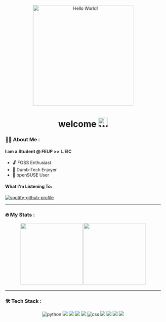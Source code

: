 <div id="header" align="center">
  <img src="https://media.giphy.com/media/Uaxj062PavgqZRhVkS/giphy.gif" alt="Hello World!" width="325"/>
</div>
<h1 align="center">
  welcome  
  <img src="https://media.giphy.com/media/hvRJCLFzcasrR4ia7z/giphy.gif" alt="Waving GIF" width="30px"/>
</h1>

### 🧑‍💻 About Me :

#### I am a Student @ FEUP >> L.EIC

- 🔓 FOSS Enthusiast
- 💾 Dumb-Tech Enjoyer
- 🐧 openSUSE User

#### What I'm Listening To:
[![spotify-github-profile](https://spotify-github-profile.vercel.app/api/view?uid=rodrigosousa5&cover_image=true&theme=natemoo-re&show_offline=false&background_color=ffffff&interchange=true&bar_color=ff7800&bar_color_cover=true)](https://spotify-github-profile.vercel.app/api/view?uid=rodrigosousa5&redirect=true)

---

### 🔥 My Stats :
<div align="center">
  <img src="https://github-readme-streak-stats.herokuapp.com/?user=rodeso&theme=dark&background=002b36" height="200px"/>
  <img src="https://github-readme-stats.vercel.app/api/top-langs/?username=rodeso&layout=compact&bg_color=002b36&text_color=ffffff&title_color=ff7800" height="200px"/>
</div>

---

### 🛠️ Tech Stack :
<div align="center">
  <img src="https://img.shields.io/badge/python-073642?style=for-the-badge&logo=python&logoColor=b58900" alt="python"/> <img src="https://img.shields.io/badge/C-073642?style=for-the-badge&logo=c&logoColor=d33682"/> <img src="https://img.shields.io/badge/C%2B%2B-073642?style=for-the-badge&logo=c%2B%2B&logoColor=d33682"/> <img src="https://img.shields.io/badge/Java-073642?style=for-the-badge&logo=openjdk&logoColor=dc322f"/> <img src="https://img.shields.io/badge/SQLite-073642?style=for-the-badge&logo=sqlite&logoColor=268bd2"/> <img src="https://img.shields.io/badge/css-073642?style=for-the-badge&logo=css3&logoColor=268bd2" alt="css"/> <img src="https://img.shields.io/badge/HTML5-073642?style=for-the-badge&logo=html5&logoColor=cb4b16"/> <img src="https://img.shields.io/badge/PHP-073642?style=for-the-badge&logo=php&logoColor=6c71c4"/> <img src="https://img.shields.io/badge/JS-073642?style=for-the-badge&logo=javascript&logoColor=b58900"/> <img src="https://img.shields.io/badge/Flutter-073642?style=for-the-badge&logo=flutter&logoColor=268bd2"/>
</div>

